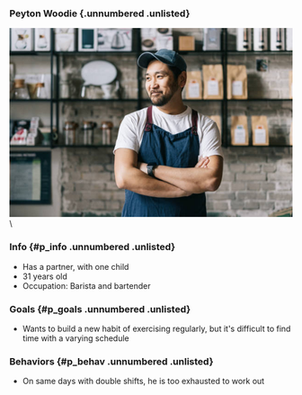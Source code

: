 ### Peyton Woodie {.unnumbered .unlisted}

![Peyton](Peyton.jpg)\

### Info {#p_info .unnumbered .unlisted}

- Has a partner, with one child
- 31 years old
- Occupation: Barista and bartender

### Goals {#p_goals .unnumbered .unlisted}

- Wants to build a new habit of exercising regularly, but it's difficult to find time with a varying schedule

### Behaviors {#p_behav .unnumbered .unlisted}

- On same days with double shifts, he is too exhausted to work out
